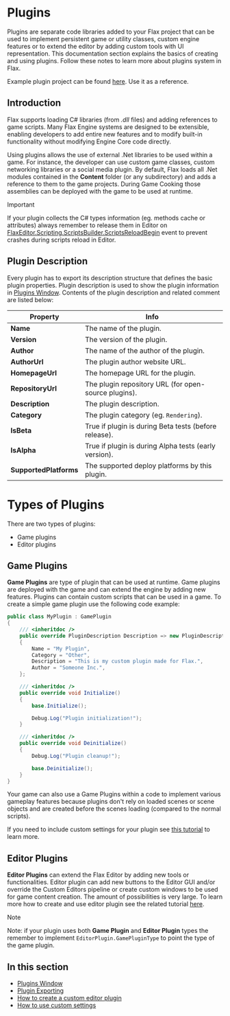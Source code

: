 # Plugins

Plugins are separate code libraries added to your Flax project that can be used to implement persistent game or utility classes, custom engine features or to extend the editor by adding custom tools with UI representation. This documentation section explains the basics of creating and using plugins. Follow these notes to learn more about plugins system in Flax.

Example plugin project can be found [here](https://github.com/FlaxEngine/ExamplePlugin). Use it as a reference.

## Introduction

Flax supports loading C# libraries (from *.dll* files) and adding references to game scripts. Many Flax Engine systems are designed to be extensible, enabling developers to add entire new features and to modify built-in functionality without modifying Engine Core code directly.

Using plugins allows the use of external .Net libraries to be used within a game. For instance, the developer can use custom game classes, custom networking libraries or a social media plugin. By default, Flax loads all .Net modules contained in the **Content** folder (or any subdirectory) and adds a reference to them to the game projects. During Game Cooking those assemblies can be deployed with the game to be used at runtime.

> [!IMPORTANT]
> If your plugin collects the C# types information (eg. methods cache or attributes) always remember to release them in Editor on [FlaxEditor.Scripting.ScriptsBuilder.ScriptsReloadBegin](https://docs.flaxengine.com/api/FlaxEditor.Scripting.ScriptsBuilder.html#FlaxEditor_Scripting_ScriptsBuilder_ScriptsReloadBegin) event to prevent crashes during scripts reload in Editor.

## Plugin Description

Every plugin has to export its description structure that defines the basic plugin properties. Plugin description is used to show the plugin information in [Plugins Window](plugins-window.md). Contents of the plugin description and related comment are listed below:

| Property | Info |
|--------|--------|
| **Name** | The name of the plugin. |
| **Version** | The version of the plugin. |
| **Author** | The name of the author of the plugin. |
| **AuthorUrl** | The plugin author website URL. |
| **HomepageUrl** | The homepage URL for the plugin. |
| **RepositoryUrl** | The plugin repository URL (for open-source plugins). |
| **Description** | The plugin description. |
| **Category** |  The plugin category (eg. `Rendering`).|
| **IsBeta** | True if plugin is during Beta tests (before release). |
| **IsAlpha** | True if plugin is during Alpha tests (early version). |
| **SupportedPlatforms** | The supported deploy platforms by this plugin. |

# Types of Plugins

There are two types of plugins: 
* Game plugins
* Editor plugins

## Game Plugins

**Game Plugins** are type of plugin that can be used at runtime. Game plugins are deployed with the game and can extend the engine by adding new features. Plugins can contain custom scripts that can be used in a game. To create a simple game plugin use the following code example:

```cs
public class MyPlugin : GamePlugin
{
    /// <inheritdoc />
	public override PluginDescription Description => new PluginDescription
    {
        Name = "My Plugin",
        Category = "Other",
        Description = "This is my custom plugin made for Flax.",
        Author = "Someone Inc.",
    };

	/// <inheritdoc />
	public override void Initialize()
    {
        base.Initialize();

        Debug.Log("Plugin initialization!");
    }

    /// <inheritdoc />
    public override void Deinitialize()
    {
        Debug.Log("Plugin cleanup!");

        base.Deinitialize();
    }
}
```

Your game can also use a Game Plugins within a code to implement various gameplay features because plugins don't rely on loaded scenes or scene objects and are created before the scenes loading (compared to the normal scripts).

If you need to include custom settings for your plugin see [this tutorial](../tutorials/custom-settings.md) to learn more.

## Editor Plugins

**Editor Plugins** can extend the Flax Editor by adding new tools or functionalities. Editor plugin can add new buttons to the Editor GUI and/or override the Custom Editors pipeline or create custom windows to be used for game content creation. The amount of possibilities is very large. To learn more how to create and use editor plugin see the related tutorial [here](../tutorials/custom-plugin.md).

> [!Note]
> Note: if your plugin uses both **Game Plugin** and **Editor Plugin** types the remember to implement `EditorPlugin.GamePluginType` to point the type of the game plugin.

## In this section

* [Plugins Window](plugins-window.md)
* [Plugin Exporting](exporting.md)
* [How to create a custom editor plugin](../tutorials/custom-plugin.md)
* [How to use custom settings](../tutorials/custom-settings.md)
